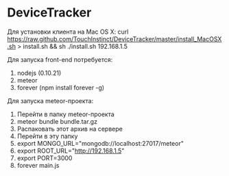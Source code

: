 DeviceTracker
=============

Для установки клиента на Mac OS X:
curl https://raw.github.com/TouchInstinct/DeviceTracker/master/install_MacOSX.sh > install.sh && sh ./install.sh 192.168.1.5

Для запуска front-end потребуется:

1. nodejs (0.10.21)
2. meteor
3. forever (npm install forever -g)

Для запуска meteor-проекта:

1. Перейти в папку meteor-проекта
2. meteor bundle bundle.tar.gz
3. Распаковать этот архив на сервере
4. Перейти в эту папку
5. export MONGO_URL="mongodb://localhost:27017/meteor"
6. export ROOT_URL="http://192.168.1.5"
7. export PORT=3000
8. forever main.js
